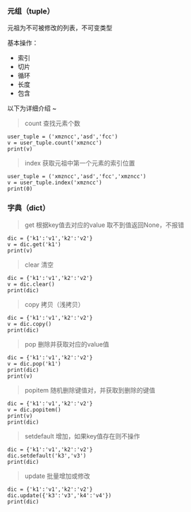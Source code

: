 

### 元组（tuple）

元祖为不可被修改的列表，不可变类型 

基本操作：

* 索引
* 切片
* 循环
* 长度
* 包含

以下为详细介绍 ~

> count 查找元素个数

```
user_tuple = ('xmzncc','asd','fcc')
v = user_tuple.count('xmzncc')
print(v)
```

> index 获取元祖中第一个元素的索引位置

```
user_tuple = ('xmzncc','asd','fcc','xmzncc')
v = user_tuple.index('xmzncc')
print(0)
```

###  字典（dict）

> get 根据key值去对应的value
> 取不到值返回None，不报错

```
dic = {'k1':'v1','k2':'v2'}
v = dic.get('k1')
print(v)
```

> clear 清空

```
dic = {'k1':'v1','k2':'v2'}
v = dic.clear()
print(dic)
```

> copy 拷贝（浅拷贝）

```
dic = {'k1':'v1','k2':'v2'}
v = dic.copy()
print(dic)
```

> pop 删除并获取对应的value值

```
dic = {'k1':'v1','k2':'v2'}
v = dic.pop('k1')
print(dic)
print(v)
```

> popitem 随机删除键值对，并获取到删除的键值

```
dic = {'k1':'v1','k2':'v2'}
v = dic.popitem()
print(v)
print(dic)
```

> setdefault 增加，如果key值存在则不操作

```
dic = {'k1':'v1','k2':'v2'}
dic.setdefault('k3','v3')
print(dic)
```

> update 批量增加或修改

```
dic = {'k1':'v1','k2':'v2'}
dic.update({'k3':'v3','k4':'v4'})
print(dic)
```

